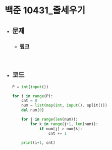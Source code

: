 # 백준 10431_줄세우기

- ## 문제
    - ### [링크](https://www.acmicpc.net/problem/10431)

<br>

- ## 코드
    ```python
    P = int(input())
    
    for i in range(P):
        cnt = 0
        num = list(map(int, input(). split()))
        del num[0]

        for j in range(len(num)):
            for k in range(j+1, len(num)):
                if num[j] > num[k]:
                    cnt += 1
        
        print(i+1, cnt)
    ```